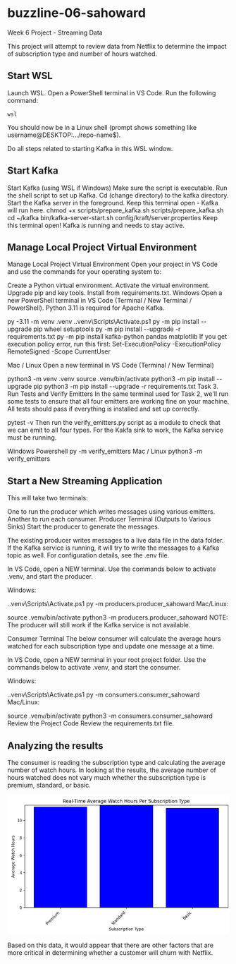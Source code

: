 # buzzline-06-sahoward

Week 6 Project - Streaming Data

This project will attempt to review data from Netflix to determine the impact of subscription type and number of hours watched.

## Start WSL
Launch WSL. Open a PowerShell terminal in VS Code. Run the following command:

```
wsl
```

You should now be in a Linux shell (prompt shows something like username@DESKTOP:.../repo-name$).

Do all steps related to starting Kafka in this WSL window.

## Start Kafka
Start Kafka (using WSL if Windows)
Make sure the script is executable.
Run the shell script to set up Kafka.
Cd (change directory) to the kafka directory.
Start the Kafka server in the foreground. Keep this terminal open - Kafka will run here.
chmod +x scripts/prepare_kafka.sh
scripts/prepare_kafka.sh
cd ~/kafka
bin/kafka-server-start.sh config/kraft/server.properties
Keep this terminal open! Kafka is running and needs to stay active.

## Manage Local Project Virtual Environment
Manage Local Project Virtual Environment
Open your project in VS Code and use the commands for your operating system to:

Create a Python virtual environment.
Activate the virtual environment.
Upgrade pip and key tools.
Install from requirements.txt.
Windows
Open a new PowerShell terminal in VS Code (Terminal / New Terminal / PowerShell). Python 3.11 is required for Apache Kafka.

py -3.11 -m venv .venv
.\.venv\Scripts\Activate.ps1
py -m pip install --upgrade pip wheel setuptools
py -m pip install --upgrade -r requirements.txt
py -m pip install kafka-python pandas matplotlib
If you get execution policy error, run this first: Set-ExecutionPolicy -ExecutionPolicy RemoteSigned -Scope CurrentUser

Mac / Linux
Open a new terminal in VS Code (Terminal / New Terminal)

python3 -m venv .venv
source .venv/bin/activate
python3 -m pip install --upgrade pip
python3 -m pip install --upgrade -r requirements.txt
Task 3. Run Tests and Verify Emitters
In the same terminal used for Task 2, we'll run some tests to ensure that all four emitters are working fine on your machine. All tests should pass if everything is installed and set up correctly.

pytest -v
Then run the verify_emitters.py script as a module to check that we can emit to all four types. For the Kakfa sink to work, the Kafka service must be running.

Windows Powershell
py -m verify_emitters
Mac / Linux
python3 -m verify_emitters


## Start a New Streaming Application
This will take two terminals:

One to run the producer which writes messages using various emitters.
Another to run each consumer.
Producer Terminal (Outputs to Various Sinks)
Start the producer to generate the messages.

The existing producer writes messages to a live data file in the data folder. If the Kafka service is running, it will try to write the messages to a Kafka topic as well. For configuration details, see the .env file.

In VS Code, open a NEW terminal. Use the commands below to activate .venv, and start the producer.

Windows:

.\.venv\Scripts\Activate.ps1
py -m producers.producer_sahoward
Mac/Linux:

source .venv/bin/activate
python3 -m producers.producer_sahoward
NOTE: The producer will still work if the Kafka service is not available.

Consumer Terminal
The below consumer will calculate the average hours watched for each subscription type and update one message at a time.

In VS Code, open a NEW terminal in your root project folder. Use the commands below to activate .venv, and start the consumer.

Windows:

.\.venv\Scripts\Activate.ps1
py -m consumers.consumer_sahoward
Mac/Linux:

source .venv/bin/activate
python3 -m consumers.consumer_sahoward
Review the Project Code
Review the requirements.txt file.

## Analyzing the results

The consumer is reading the subscription type and calculating the average number of watch hours. In looking at the results, the average number of hours watched does not vary much whether the subscription type is premium, standard, or basic.

![caption](images/netflix.png)

Based on this data, it would appear that there are other factors that are more critical in determining whether a customer will churn with Netflix.